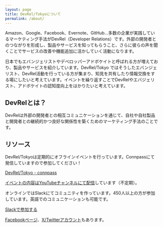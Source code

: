 ```yaml
---
layout: page
title: DevRel/Tokyoについて
permalink: /about/
---
```


Amazon、Google、Facebook、Evernote、GitHub…多数の企業が実践しているマーケティング手法がDevRel（Developer Relations）です。外部の開発者とのつながりを形成し、製品やサービスを知ってもらうこと、さらに彼らの声を聞くことでサービスの改善や機能追加に活かしていく活動になります。

日本でもエバンジェリストやデベロッパーアドボケイトと呼ばれる方が増えており、製品やサービスを紹介しています。DevRel/Tokyo ではそうしたエバンジェリスト、DevRel活動を行っている方が集まり、知見を共有したり情報交換をする場にしたいと考えています。イベントを繰り返すことでDevRelやエバジェリスト、アドボケイトの認知度向上をはかりたいと考えています。

## DevRelとは？

DevRelは外部の開発者との相互コミュニケーションを通じて、自社や自社製品と開発者との継続的かつ良好な関係性を築くためのマーケティング手法のことです。

## リソース

DevRel/Tokyoは定期的にオフラインイベントを行っています。Connpassにて発信していますので参加してください！

[DevRel/Tokyo - connpass](https://devrel.connpass.com/)

[イベントの内容はYouTubeチャンネルにて配信](https://www.youtube.com/c/devrelmeetup)しています（不定期）。

オンラインではSlackにてコミュニティを作っています。450人以上の方が参加しています。英語でのコミュニケーションも可能です。

[Slackで参加する](/#:~:text=%E9%81%94%E3%81%AE%E3%82%B3%E3%83%9F%E3%83%A5%E3%83%8B%E3%83%86%E3%82%A3-,Slack%E3%81%AB%E5%8F%82%E5%8A%A0%E3%81%99%E3%82%8B%EF%BC%81,-%E6%8B%9B%E5%BE%85%E7%8A%B6%E3%82%92)

[Facebookページ](http://facebook.com/devreltokyo/)、[X/Twitterアカウント](http://x.com/devrelTokyo)もあります。
